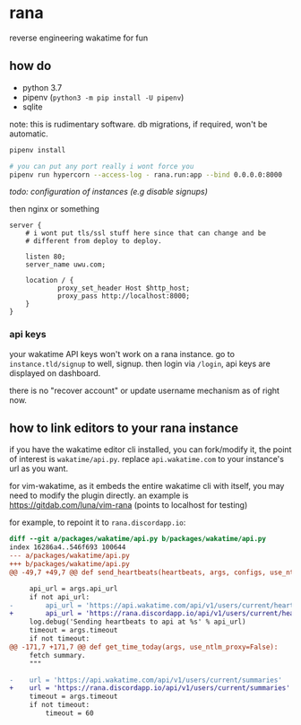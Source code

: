 rana
====

reverse engineering wakatime for fun

## how do

 - python 3.7
 - pipenv (`python3 -m pip install -U pipenv`)
 - sqlite

note: this is rudimentary software. db migrations, if required, won't
be automatic.

```bash
pipenv install

# you can put any port really i wont force you
pipenv run hypercorn --access-log - rana.run:app --bind 0.0.0.0:8000
```

*todo: configuration of instances (e.g disable signups)*

then nginx or something

```nginx
server {
    # i wont put tls/ssl stuff here since that can change and be
    # different from deploy to deploy.

    listen 80;
    server_name uwu.com;

    location / {
            proxy_set_header Host $http_host;
            proxy_pass http://localhost:8000;
    }
}
```

### api keys

your wakatime API keys won't work on a rana instance. go to
`instance.tld/signup` to well, signup. then login via `/login`, api keys are
displayed on dashboard.

there is no "recover account" or update username mechanism as of right now.

## how to link editors to your rana instance

if you have the wakatime editor cli installed, you can fork/modify it, the point
of interest is `wakatime/api.py`. replace `api.wakatime.com` to your instance's
url as you want.

for vim-wakatime, as it embeds the entire wakatime cli with itself, you may
need to modify the plugin directly. an example is
https://gitdab.com/luna/vim-rana (points to localhost for testing)

for example, to repoint it to `rana.discordapp.io`:
```patch
diff --git a/packages/wakatime/api.py b/packages/wakatime/api.py
index 16286a4..546f693 100644
--- a/packages/wakatime/api.py
+++ b/packages/wakatime/api.py
@@ -49,7 +49,7 @@ def send_heartbeats(heartbeats, args, configs, use_ntlm_proxy=False):

     api_url = args.api_url
     if not api_url:
-        api_url = 'https://api.wakatime.com/api/v1/users/current/heartbeats.bulk'
+        api_url = 'https://rana.discordapp.io/api/v1/users/current/heartbeats.bulk'
     log.debug('Sending heartbeats to api at %s' % api_url)
     timeout = args.timeout
     if not timeout:
@@ -171,7 +171,7 @@ def get_time_today(args, use_ntlm_proxy=False):
     fetch summary.
     """

-    url = 'https://api.wakatime.com/api/v1/users/current/summaries'
+    url = 'https://rana.discordapp.io/api/v1/users/current/summaries'
     timeout = args.timeout
     if not timeout:
         timeout = 60
```
